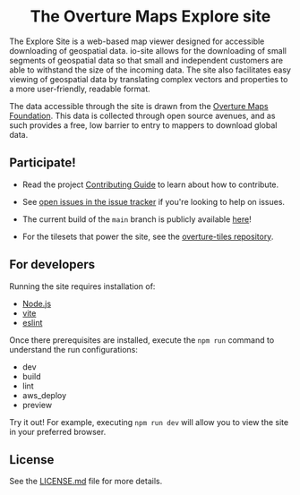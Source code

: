 <h1 align="center">The Overture Maps Explore site</h1>

The Explore Site is a web-based map viewer designed for accessible downloading of geospatial data. io-site allows for the downloading of small segments of geospatial data so that small and independent customers are able to withstand the size of the incoming data. The site also facilitates easy viewing of geospatial data by translating complex vectors and properties to a more user-friendly, readable format.

The data accessible through the site is drawn from the [Overture Maps Foundation](https://overturemaps.org/). This data is collected through open source avenues, and as such provides a free, low barrier to entry to mappers to download global data.

## Participate!

- Read the project [Contributing Guide](CONTRIBUTING.md) to learn about how to contribute.
- See [open issues in the issue tracker](https://github.com/OvertureMaps/explore-site/issues?q=is%3Aissue+is%3Aopen+) if you're looking to help on issues.

- The current build of the `main` branch is publicly available [here](https://explore.overturemaps.org/#16.34/51.049194/3.728993)!

- For the tilesets that power the site, see the [overture-tiles repository](https://github.com/OvertureMaps/overture-tiles).

## For developers

Running the site requires installation of:

- [Node.js](https://nodejs.org/en/download/package-manager)
- [vite](https://vitejs.dev/guide/)
- [eslint](https://eslint.org/docs/latest/use/getting-started)

Once there prerequisites are installed, execute the `npm run` command to understand the run configurations:

- dev
- build
- lint
- aws_deploy
- preview

Try it out! For example, executing `npm run dev` will allow you to view the site in your preferred browser.

## License

See the [LICENSE.md](LICENSE.md) file for more details.
